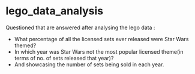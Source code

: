 # lego_data_analysis

Questioned that are answered after analysing the lego data :
- What percentage of all the licensed sets ever released were Star Wars themed?
- In which year was Star Wars not the most popular licensed theme(in terms of no. of sets released that year)?
- And showcasing the number of sets being sold in each year.
